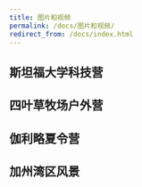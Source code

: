 ```yaml
---
title: 图片和视频
permalink: /docs/图片和视频/
redirect_from: /docs/index.html
---
```


## 斯坦福大学科技营


## 四叶草牧场户外营

## 伽利略夏令营

## 加州湾区风景
